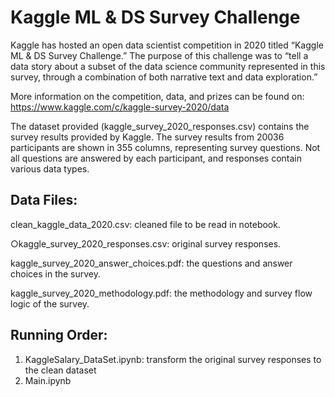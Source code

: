 # Kaggle ML & DS Survey Challenge

Kaggle has hosted an open data scientist competition in 2020 titled “Kaggle ML & DS Survey
Challenge.” The purpose of this challenge was to “tell a data story about a subset of the data science
community represented in this survey, through a combination of both narrative text and data exploration.”

More information on the competition, data, and prizes can be found on: https://www.kaggle.com/c/kaggle-survey-2020/data

The dataset provided (kaggle_survey_2020_responses.csv) contains the survey results provided by
Kaggle. The survey results from 20036 participants are shown in 355 columns, representing survey
questions. Not all questions are answered by each participant, and responses contain various data types.


## Data Files:

clean_kaggle_data_2020.csv: cleaned file to be read in notebook.

○kaggle_survey_2020_responses.csv: original survey responses.

kaggle_survey_2020_answer_choices.pdf: the questions and answer choices in the survey.

kaggle_survey_2020_methodology.pdf: the methodology and survey flow logic of the survey.


## Running Order:

1. KaggleSalary_DataSet.ipynb: transform the original survey responses to the clean dataset 
2. Main.ipynb
